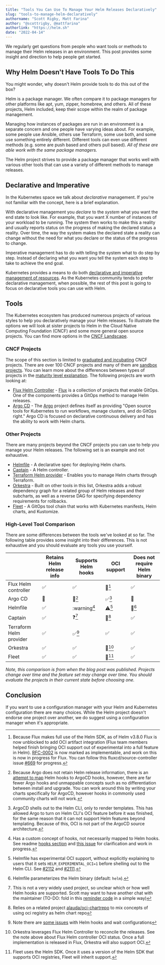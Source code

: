```yaml
---
title: "Tools You Can Use To Manage Your Helm Releases Declaratively"
slug: "tools-to-manage-helm-declaratively"
authorname: "Scott Rigby, Matt Farina"
author: "@scottrigby, @mattfarina"
authorlink: "https://helm.sh"
date: "2022-04-14"
---
```


We regularly get questions from people who want tools or methods to manage their Helm releases in an environment. This post provides some insight and direction to help people get started.

<!--more-->

## Why Helm Doesn't Have Tools To Do This

You might wonder, why doesn't Helm provide tools to do this out of the box?

Helm is a package manager. We often compare it to package managers for other platforms like apt, yum, zipper, homebrew, and others. All of these projects, Helm included, keep their scope within the realm of package management.

Managing how instances of packages are run in an environment is a separate concern and one people have varying ideas about. For example, some people use Ansible, others use Terraform, some use both, and some use something entirely different. Different tools can even use different methods (e.g. some are push based and others pull based). _All of these are able work with the same package managers._

The Helm project strives to provide a package manager that works well with various other tools that can use a variety of different methods to manage releases.

## Declarative and Imperative

In the Kubernetes space we talk about _declarative_ management. If you're not familiar with the concept, here is a brief explanation.

With declarative management you _declare_ to the _system_ what you want the end state to look like. For example, that you want X number of instances of your workload to be running. The system then works to make this a reality and usually reports status on the progress of making the declared status a reality. Over time, the way the system makes the declared state a reality can change without the need for what you declare or the status of the progress to change.

Imperative management has to do with telling the system what to do step by step. Instead of declaring what you want you tell the system each step to take to achieve the end goal.

Kubernetes provides a means to do both [declarative and imperative management of resources](https://kubernetes.io/docs/tasks/manage-kubernetes-objects/). As the Kubernetes community tends to prefer declarative management, when possible, the rest of this post is going to focus on declarative tools you can use with Helm.

## Tools

The Kubernetes ecosystem has produced numerous projects of various styles to help you declaratively manage your Helm releases. To illustrate the options we will look at sister projects to Helm in the Cloud Native Computing Foundation (CNCF) and some more general open source projects. You can find more options in the [CNCF Landscape](https://landscape.cncf.io/).

### CNCF Projects

The scope of this section is limited to [graduated and incubating](https://www.cncf.io/projects/) CNCF projects. There are over 100 CNCF projects and many of them are [sandbox projects](https://www.cncf.io/sandbox-projects/). You can learn more about the differences between types of projects in the [maturity level explanation](https://www.cncf.io/projects/#maturity-levels). The following projects are worth looking at:

* [Flux Helm Controller](https://fluxcd.io/docs/components/helm/) - [Flux](https://fluxcd.io/) is a collection of projects that enable GitOps. One of the components provides a GitOps method to manage Helm releases.
* [Argo CD](https://github.com/argoproj/argo-cd) - The [Argo](https://argoproj.github.io/) project defines itself as providing "Open source tools for Kubernetes to run workflows, manage clusters, and do GitOps right." Argo CD is focused on declarative continuous delivery and has the ability to work with Helm charts.

### Other Projects

There are many projects beyond the CNCF projects you can use to help you manage your Helm releases. The following set is an example and not exhaustive.

* [Helmfile](https://github.com/roboll/helmfile) - A declarative spec for deploying Helm charts.
* [Captain](https://github.com/alauda/captain) - A Helm controller.
* [Terraform Helm provider](https://github.com/hashicorp/terraform-provider-helm) - Enables you to manage Helm charts through Terraform.
* [Orkestra](https://azure.github.io/orkestra/) - Built on other tools in this list, Orkestra adds a robust dependency graph for a related group of Helm releases and their subcharts, as well as a reverse DAG for specifying dependency requirements for rollbacks.
* [Fleet](https://github.com/rancher/fleet) - A GitOps tool chain that works with Kubernetes manifests, Helm charts, and Kustomize.

### High-Level Tool Comparison

There are some differences between the tools we've looked at so far. The following table provides some insight into their differences. This is not exhaustive and you should evaluate any tools you use yourself.

| | Retains Helm release info | Supports Helm hooks | OCI support | Does not require Helm binary |
| -- | -- | -- | -- | -- |
| Flux Helm controller | ✅ | ✅ | 🚫[^1] | ✅ |
| Argo CD | 🚫 | 🚫[^2] | ✅[^3] | 🚫 |
| Helmfile | ✅ | :warning[^4] | :warning:[^5] | 🚫[^6] |
| Captain | ✅ | ❓[^7] | 🚫[^8] | ✅ |
| Terraform Helm provider | ✅ | ✅[^9] | ✅ | ✅ |
| Orkestra | ✅ | ✅ | 🚫[^10] | ✅ |
| Fleet | ✅ | ✅ | 🚫[^11] | ✅ |

_Note, this comparison is from when the blog post was published. Projects change over time and the feature set may change over time. You should evaluate the projects in their current state before choosing one._

## Conclusion

If you want to use a configuration manager with your Helm and Kubernetes configuration there are many choices. While the Helm project doesn't endorse one project over another, we do suggest using a configuration manager when it's appropriate.

[^1]: Because Flux makes full use of the Helm SDK, as of Helm v3.8.0 Flux is now unblocked to add OCI artifact integration (Flux team members helped finish bringing OCI support out of experimental into a full feature in Helm). [RFC-0002](https://github.com/fluxcd/flux2/tree/main/rfcs/0002-helm-oci) is now marked as implementable, and work on this is now in progress for Flux. You can follow this fluxcd/source-controller issue [#669](https://github.com/fluxcd/source-controller/issues/669) for progress.
[^2]: Because Argo does not retain Helm release information, there is an [attempt to map](https://argo-cd.readthedocs.io/en/stable/user-guide/helm/#helm-hooks) Helm hooks to ArgoCD hooks, however, there are far fewer Argo hooks and unmappable concepts such as no differentiation between install and upgrade. You can work around this by writing your charts specifically for ArgoCD, however hooks in commonly used community charts will not work.
[^3]: ArgoCD shells out to the Helm CLI, only to render templates. This has allowed Argo to turn on Helm CLI's OCI feature before it was finished, for the same reason that it can not support Helm features beyond templating. Because of this, OCI is not part of the ArgoCD source architecture.
[^4]: Has a custom concept of hooks, not necessarily mapped to Helm hooks. See readme [hooks section](https://github.com/roboll/helmfile#hooks) and [this issue](https://github.com/roboll/helmfile/issues/1291) for clarification and work in progress.
[^5]: Helmfile has experimental OCI support, without explicitly explaining to users that it sets `HELM_EXPERIMENTAL_OCI=1` before shelling out to the Helm CLI. See [#2112](https://github.com/roboll/helmfile/issues/2112) and [#2111](https://github.com/roboll/helmfile/issues/2111).
[^6]: Helmfile parameterizes the Helm binary (default: `helm`).
[^7]: This is not a very widely used project, so unclear which or how well Helm hooks are supported. Scott may want to have another chat with the maintainer (TO-DO: fold in this [reminder code](https://github.com/alauda/captain/blob/master/pkg/helm/printer.go#L23) in a simple way)
[^8]: Relies on a related project [alauda/oci-chartrepo](https://github.com/alauda/oci-chartrepo) to mix concepts of using oci registry as helm chart repo
[^9]: Note there are [some issues](https://github.com/hashicorp/terraform-provider-helm/issues/683) with Helm hooks and wait configurations
[^10]: Orkestra leverages Flux Helm Controller to reconcile the releases. See the note above about Flux Helm controller OCI status. Once a full implementation is released in Flux, Orkestra will also support OCI.
[^11]: Fleet uses the Helm SDK. Once it uses a version of the Helm SDK that supports OCI registries, Fleet will inherit support.
